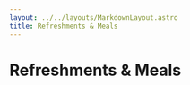 ```yaml
---
layout: ../../layouts/MarkdownLayout.astro
title: Refreshments & Meals
---
```


# Refreshments & Meals
